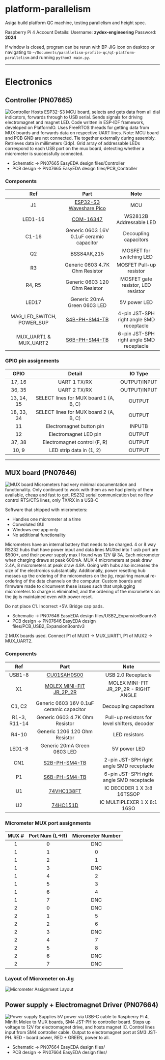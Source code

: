 # platform-parallelism
Asiga build platform QC machine, testing parallelism and height spec.

Raspberry Pi 4 Account Details:
Username: **zydex-engineering**
Password: **2024**

If window is closed, program can be rerun with BP-JIG icon on desktop or navigating to `~/Documents/parallelism-profile-qc/qt-platform-parallelism` and running `python3 main.py`.

---

# Electronics
## Controller (PN07665)
![Controller](img/PN07665.png)
Hosts ESP32-S3 MCU board, selects and gets data from all dial indicators, forwards through to USB serial. Sends signals for driving electromagnet and magnet LED. Code written in ESP-IDF framework, developed on PlatformIO. Uses FreeRTOS threads for getting data from MUX boards and forwards data on respective UART lines. Note: MCU board and PCB GND are not connected. Tie together externally during assembly. Retrieves data in millimeters (3dp). Grid array of addressable LEDs correspond to each USB port on the mux board, detecting whether a micrometer is successfully connected.

- Schematic -> PN07665 EasyEDA design files/Controller
- PCB design -> PN07665 EasyEDA design files/PCB_Controller

### Components
|            Ref            |                                                  Part                                                   |                   Note                   |
| :-----------------------: | :-----------------------------------------------------------------------------------------------------: | :--------------------------------------: |
|            J1             | [ESP32-S3 Waveshare Pico](https://www.waveshare.com/wiki/ESP32-S3_Waveshare_Pico_MCU_Development_Board) |                   MCU                    |
|          LED1-16          |                         [COM-16347](https://www.digikey.com.au/short/n90nzttf)                          |         WS2812B Addressable LED          |
|           C1-16           |                                Generic 0603 16V 0.1uF ceramic capacitor                                 |          Decoupling capacitors           |
|            Q2             |                        [BSS84AK,215](https://www.digikey.com.au/short/h07v5d89)                         |         MOSFET for switching LED         |
|            R3             |                                     Generic 0603 4.7K Ohm Resistor                                      |         MOSFET Pull-up resistor          |
|          R4, R5           |                                      Generic 0603 120 Ohm Resistor                                      |    MOSFET gate resistor, LED resistor    |
|           LED17           |                                       Generic 20mA Green 0603 LED                                       |               5V power LED               |
| MAG_LED_SWITCH, POWER_SUP |                       [S4B-PH-SM4-TB](https://www.digikey.com.au/short/mfrmz3ch)                        | 4-pin JST-SPH right angle SMD receptacle |
|   MUX_UART1 & MUX_UART2   |                       [S6B-PH-SM4-TB](https://www.digikey.com.au/short/5wcvq9v4)                        | 6-pin JST-SPH right angle SMD receptacle |


### GPIO pin assignments
|    GPIO    |                 Detail                 |      IO Type       |
| :--------: | :------------------------------------: | :----------------: |
|   17, 16   |              UART 1 TX/RX              |    OUTPUT/INPUT    |
|   36, 35   |              UART 2 TX/RX              |    OUTPUT/INPUT    |
| 13, 14, 15 | SELECT lines for MUX board 1 (A, B, C) |       OUTPUT       |
| 18, 33, 34 | SELECT lines for MUX board 2 (A, B, C) |       OUTPUT       |
|     11     |        Electromagnet button pin        | INPUTB |
|     12     |         Electromagnet LED pin          |       OUTPUT       |
|   37, 38   |      Electromagnet control (F, R)      |       OUTPUT       |
|   10, 9    |        LED strip data in (1, 2)        |       OUTPUT       |
___
## MUX board (PN07646)
![MUX board](img/PN07646.png)
Micrometers had very minimal documentation and functionality. Only continued to work with them as we had plenty of them available, cheap and fast to get. RS232 serial communication but no flow control RTS/CTS lines, only TX/RX in a USB-C 

Software that shipped with micrometers:
- Handles one micrometer at a time
- Convoluted GUI
- Windows exe app only
- No additional functionality

Micrometers have an internal battery that needs to be charged. 4 or 8 way RS232 hubs that have power input and data lines MUXed into 1 usb port are $500+, and their power supply max I found was 12V @ 3A. Each micrometer when charging draws at peak 600mA. MUX 4 micrometers at peak draw 2.4A, 8 micrometers at peak draw 4.8A. Going with hubs also increases the size of the electronics substantially. Additionally, power resetting hub messes up the ordering of the micrometers on the jig, requiring manual re-ordering of the data channels on the computer. Custom boards and firmware made to circumvent these issues such that unplugging micrometers to charge is eliminated, and the ordering of the micrometers on the jig is maintained even with power reset.

Do not place C1. Incorrect +5V. Bridge cap pads.

- Schematic -> PN07646 EasyEDA design files/USB2_ExpansionBoardv3
- PCB design -> PN07646 EasyEDA design files/PCB_USB2_ExpansionBoardv3

2 MUX boards used. Connect P1 of MUX1 -> MUX_UART1, P1 of MUX2 -> MUX_UART2.

### Components
|     Ref      |                                 Part                                 |                     Note                      |
| :----------: | :------------------------------------------------------------------: | :-------------------------------------------: |
|    USB1-8    |       [CU01SAH0S00](https://www.digikey.com.au/short/2h84r3pz)       |              USB 2.0 Receptacle               |
|      X1      | [MOLEX MINI-FIT JR_2P_2R](https://www.digikey.com.au/short/5jq5b59m) |     MOLEX MINI-FIT JR_2P_2R - RIGHT ANGLE     |
|    C1, C2    |               Generic 0603 16V 0.1uF ceramic capacitor               |             Decoupling capacitors             |
| R1-3, R11-14 |                    Generic 0603 4.7K Ohm Resistor                    | Pull-up resistors for level shifters, decoder |
|    R4-10     |                    Generic 1206 120 Ohm Resistor                     |                 LED resistors                 |
|    LED1-8    |                     Generic 20mA Green 0603 LED                      |                 5V power LED                  |
|     CN1      |      [S2B-PH-SM4-TB](https://www.digikey.com.au/short/r17mvb0n)      |   2-pin JST-SPH right angle SMD receptacle    |
|      P1      |      [S6B-PH-SM4-TB](https://www.digikey.com.au/short/5wcvq9v4)      |   6-pin JST-SPH right angle SMD receptacle    |
|      U1      |       [74VHC138FT](https://www.digikey.com.au/short/pdnzwj9w)        |          IC DECODER 1 X 3:8 16TSSOP           |
|      U2      |        [74HC151D](https://www.digikey.com.au/short/cz925ppn)         |          IC MULTIPLEXER 1 X 8:1 16SO          |


### Micrometer MUX port assignments
| MUX # | Port Num (L->R) | Micrometer Number |
| :---: | :-------------: | :---------------: |
|   1   |        0        |        DNC        |
|   1   |        1        |         0         |
|   1   |        2        |         1         |
|   1   |        3        |        DNC        |
|   1   |        4        |         2         |
|   1   |        5        |         3         |
|   1   |        6        |         4         |
|   1   |        7        |        DNC        |
|   2   |        0        |        DNC        |
|   2   |        1        |         5         |
|   2   |        2        |         6         |
|   2   |        3        |        DNC        |
|   2   |        4        |         7         |
|   2   |        5        |         8         |
|   2   |        6        |        DNC        |
|   2   |        7        |        DNC        |

### Layout of Micrometer on Jig
![Micrometer Assignment Layout](micrometer_jig_layout.png)

## Power supply + Electromagnet Driver (PN07664)
![Power supply](img/PN07664.png)
Supplies 5V power via USB-C cable to Raspberry Pi 4, Minifit Molex to MUX boards, SM4 JST-PH to controller board. Steps up voltage to 12V for electromagnet drive, and hosts magnet IC. Control lines input from SM4 controller cable. Output to electromagnet port at SM3 JST-PH. RED - board power, RED + GREEN, power to all. 

- Schematic -> PN07664 EasyEDA design files/
- PCB design -> PN07664 EasyEDA design files/
